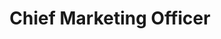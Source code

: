 ---
title: "Chief Marketing Officer"
department: "Executive"
location: "Remote"
type: "Full-time"
published: 2024-03-20
featured: true
summary: "We're seeking a visionary Chief Marketing Officer to lead CampsiteIQ's marketing strategy and execution. As CMO, you'll work directly with the founding team to build our brand, drive customer acquisition, and establish CampsiteIQ as the leader in campground management software. You'll be instrumental in developing our go-to-market strategy, building our marketing team, and creating compelling narratives that resonate with our target markets. This is a unique opportunity to shape the future of outdoor hospitality through innovative technology."
requirements:
  - "10+ years of marketing experience with 5+ years in senior marketing roles"
  - "Proven track record of building and scaling B2B SaaS marketing programs"
  - "Strong strategic thinking and data-driven decision making abilities"
  - "Experience building and managing high-performing marketing teams"
  - "Deep understanding of digital marketing, content strategy, and brand development"
  - "Excellent communication and storytelling abilities"
responsibilities:
  - "Develop and execute comprehensive marketing strategy aligned with business goals"
  - "Build and lead the marketing team across all functions"
  - "Drive brand awareness, lead generation, and customer acquisition"
  - "Establish marketing KPIs and analytics framework"
  - "Own the marketing budget and optimize ROI across channels"
  - "Collaborate with product and sales teams to ensure market alignment"
---